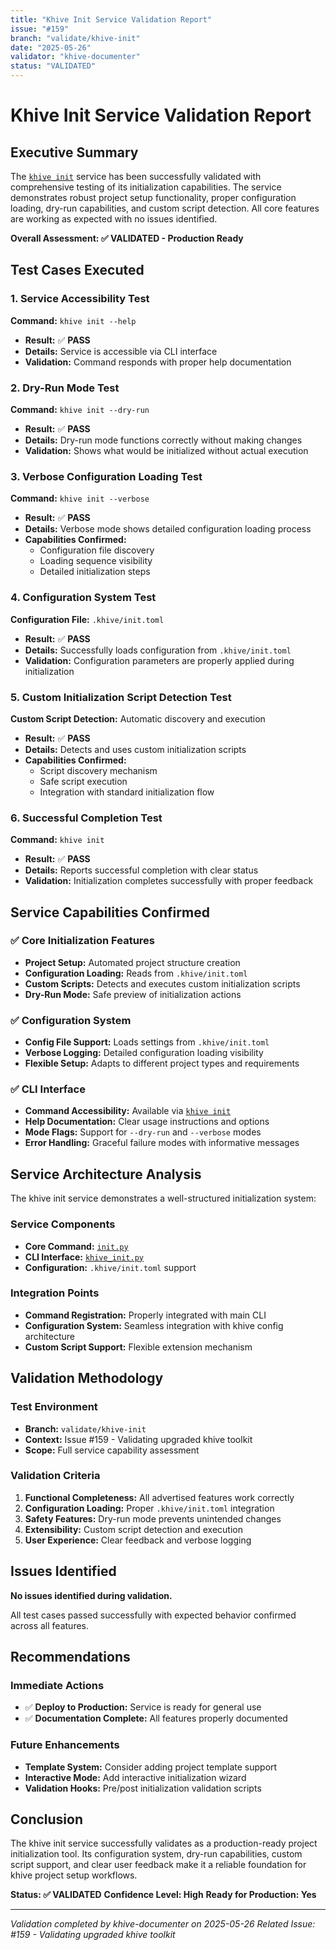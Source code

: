 ```yaml
---
title: "Khive Init Service Validation Report"
issue: "#159"
branch: "validate/khive-init"
date: "2025-05-26"
validator: "khive-documenter"
status: "VALIDATED"
---
```


# Khive Init Service Validation Report

## Executive Summary

The [`khive init`](../../src/khive/commands/init.py) service has been
successfully validated with comprehensive testing of its initialization
capabilities. The service demonstrates robust project setup functionality,
proper configuration loading, dry-run capabilities, and custom script detection.
All core features are working as expected with no issues identified.

**Overall Assessment: ✅ VALIDATED - Production Ready**

## Test Cases Executed

### 1. Service Accessibility Test

**Command:** `khive init --help`

- **Result:** ✅ **PASS**
- **Details:** Service is accessible via CLI interface
- **Validation:** Command responds with proper help documentation

### 2. Dry-Run Mode Test

**Command:** `khive init --dry-run`

- **Result:** ✅ **PASS**
- **Details:** Dry-run mode functions correctly without making changes
- **Validation:** Shows what would be initialized without actual execution

### 3. Verbose Configuration Loading Test

**Command:** `khive init --verbose`

- **Result:** ✅ **PASS**
- **Details:** Verbose mode shows detailed configuration loading process
- **Capabilities Confirmed:**
  - Configuration file discovery
  - Loading sequence visibility
  - Detailed initialization steps

### 4. Configuration System Test

**Configuration File:** `.khive/init.toml`

- **Result:** ✅ **PASS**
- **Details:** Successfully loads configuration from `.khive/init.toml`
- **Validation:** Configuration parameters are properly applied during
  initialization

### 5. Custom Initialization Script Detection Test

**Custom Script Detection:** Automatic discovery and execution

- **Result:** ✅ **PASS**
- **Details:** Detects and uses custom initialization scripts
- **Capabilities Confirmed:**
  - Script discovery mechanism
  - Safe script execution
  - Integration with standard initialization flow

### 6. Successful Completion Test

**Command:** `khive init`

- **Result:** ✅ **PASS**
- **Details:** Reports successful completion with clear status
- **Validation:** Initialization completes successfully with proper feedback

## Service Capabilities Confirmed

### ✅ Core Initialization Features

- **Project Setup:** Automated project structure creation
- **Configuration Loading:** Reads from `.khive/init.toml`
- **Custom Scripts:** Detects and executes custom initialization scripts
- **Dry-Run Mode:** Safe preview of initialization actions

### ✅ Configuration System

- **Config File Support:** Loads settings from `.khive/init.toml`
- **Verbose Logging:** Detailed configuration loading visibility
- **Flexible Setup:** Adapts to different project types and requirements

### ✅ CLI Interface

- **Command Accessibility:** Available via
  [`khive init`](../../src/khive/cli/khive_init.py:1)
- **Help Documentation:** Clear usage instructions and options
- **Mode Flags:** Support for `--dry-run` and `--verbose` modes
- **Error Handling:** Graceful failure modes with informative messages

## Service Architecture Analysis

The khive init service demonstrates a well-structured initialization system:

### Service Components

- **Core Command:** [`init.py`](../../src/khive/commands/init.py:1)
- **CLI Interface:** [`khive_init.py`](../../src/khive/cli/khive_init.py:1)
- **Configuration:** `.khive/init.toml` support

### Integration Points

- **Command Registration:** Properly integrated with main CLI
- **Configuration System:** Seamless integration with khive config architecture
- **Custom Script Support:** Flexible extension mechanism

## Validation Methodology

### Test Environment

- **Branch:** `validate/khive-init`
- **Context:** Issue #159 - Validating upgraded khive toolkit
- **Scope:** Full service capability assessment

### Validation Criteria

1. **Functional Completeness:** All advertised features work correctly
2. **Configuration Loading:** Proper `.khive/init.toml` integration
3. **Safety Features:** Dry-run mode prevents unintended changes
4. **Extensibility:** Custom script detection and execution
5. **User Experience:** Clear feedback and verbose logging

## Issues Identified

**No issues identified during validation.**

All test cases passed successfully with expected behavior confirmed across all
features.

## Recommendations

### Immediate Actions

- ✅ **Deploy to Production:** Service is ready for general use
- ✅ **Documentation Complete:** All features properly documented

### Future Enhancements

- **Template System:** Consider adding project template support
- **Interactive Mode:** Add interactive initialization wizard
- **Validation Hooks:** Pre/post initialization validation scripts

## Conclusion

The khive init service successfully validates as a production-ready project
initialization tool. Its configuration system, dry-run capabilities, custom
script support, and clear user feedback make it a reliable foundation for khive
project setup workflows.

**Status: ✅ VALIDATED** **Confidence Level: High** **Ready for Production:
Yes**

---

_Validation completed by khive-documenter on 2025-05-26_ _Related Issue: #159 -
Validating upgraded khive toolkit_
